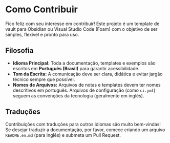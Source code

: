 # Como Contribuir

Fico feliz com seu interesse em contribuir! Este projeto é um template de vault para Obsidian ou Visual Studio Code (Foam) com o objetivo de ser simples, flexível e pronto para uso.

## Filosofia

- **Idioma Principal:** Toda a documentação, templates e exemplos são escritos em **Português (Brasil)** para garantir acessibilidade.
- **Tom da Escrita:** A comunicação deve ser clara, didática e evitar jargão técnico sempre que possível.
- **Nomes de Arquivos:** Arquivos de notas e templates devem ter nomes descritivos em português. Arquivos de configuração (como `ci.yml`) seguem as convenções da tecnologia (geralmente em inglês).

## Traduções

Contribuições com traduções para outros idiomas são muito bem-vindas! Se desejar traduzir a documentação, por favor, comece criando um arquivo `README.en.md` (para inglês) e submeta um Pull Request.
